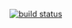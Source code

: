 [![build status](https://github.com/coryrylan/angular-github-actions/workflows/Build/badge.svg)](https://github.com/coryrylan/angular-github-actions/actions)

